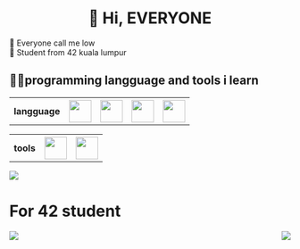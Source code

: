 <h1 align="center">👋 Hi, EVERYONE</h1>
👦 Everyone call me low<br>
📖 Student from 42 kuala lumpur<br>

<h2>👨‍💻programming langguage and tools i learn</h2>

<table>
  <tr>
    <th>langguage</th>
    <th><img src="https://cdn.jsdelivr.net/gh/devicons/devicon/icons/html5/html5-original-wordmark.svg" height="40" weight="40"></th>
    <th><img src="https://cdn.jsdelivr.net/gh/devicons/devicon/icons/css3/css3-original-wordmark.svg" height="40" weight="40"></th>
    <th><img src="https://cdn.jsdelivr.net/gh/devicons/devicon/icons/javascript/javascript-original.svg" height="40" weight="40"></th>
    <th><img src="https://cdn.jsdelivr.net/gh/devicons/devicon/icons/c/c-original.svg" height="40" weight="40"></th>
  </tr>
</table>
<table>
  <tr>
    <th>tools</th>
    <th><img src="https://cdn.jsdelivr.net/gh/devicons/devicon/icons/vscode/vscode-original.svg" height="40" weight="40"></th>
    <th><img src="https://cdn.jsdelivr.net/gh/devicons/devicon/icons/linux/linux-original.svg" height="40" weight="40"></th>    
  </tr>
</table>

<img align="center" src="https://github-readme-stats.vercel.app/api/top-langs/?username=wenjuin95&layout=donut&theme=transparent" />

<h1>For 42 student</h1>
<a href="https://github.com/wenjuin95/lazy_program">
  <img align="left" src="https://github-readme-stats.vercel.app/api/pin/?username=wenjuin95&repo=lazy_program&theme=transparent"/>
</a>
<a href="https://github.com/wenjuin95/lazy_program">
  <img align="right" src="https://github-readme-stats.vercel.app/api/pin/?username=wenjuin95&repo=MF-Generator&theme=transparent"/>
</a>





